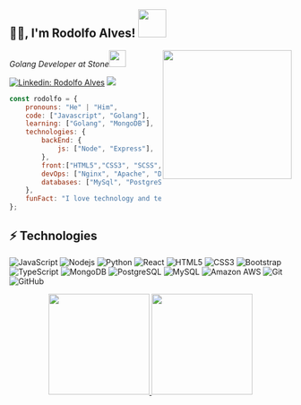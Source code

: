 <h2>🙏🏻, I'm Rodolfo Alves! <img src="https://media.giphy.com/media/12oufCB0MyZ1Go/giphy.gif" width="50"></h2>
<img align='right' src="https://gophercises.com/img/gophercises_jumping.gif" width="230">
<p><em>Golang Developer at Stone</a><img src="https://media.giphy.com/media/WUlplcMpOCEmTGBtBW/giphy.gif" width="30"> 
</em></p>

[![Linkedin: Rodolfo Alves](https://img.shields.io/badge/-rodolfo-blue?style=flat-square&logo=Linkedin&logoColor=white&link=https://www.linkedin.com/in/rodolfoalvesg/)](https://www.linkedin.com/in/rodolfoalvesg/)
![](https://visitor-badge.glitch.me/badge?page_id=rodolfoalvesg.rodolfoalvesg)


```javascript
const rodolfo = {
    pronouns: "He" | "Him",
    code: ["Javascript", "Golang"],
    learning: ["Golang", "MongoDB"],
    technologies: {
        backEnd: {
            js: ["Node", "Express"],
        },
        front:["HTML5","CSS3", "SCSS", "JQuery", "JavaScript","React JS"],
        devOps: ["Nginx", "Apache", "Docker"],
        databases: ["MySql", "PostgreSql", "MySQL Workbench"]
    },
    funFact: "I love technology and teaching"
};
```
## ⚡ Technologies

![JavaScript](https://img.shields.io/badge/-JavaScript-black?style=flat-square&logo=javascript)
![Nodejs](https://img.shields.io/badge/-Nodejs-black?style=flat-square&logo=Node.js)
![Python](https://img.shields.io/badge/-Python-black?style=flat-square&logo=Python)
![React](https://img.shields.io/badge/-React-black?style=flat-square&logo=react)
![HTML5](https://img.shields.io/badge/-HTML5-E34F26?style=flat-square&logo=html5&logoColor=white)
![CSS3](https://img.shields.io/badge/-CSS3-1572B6?style=flat-square&logo=css3)
![Bootstrap](https://img.shields.io/badge/-Bootstrap-563D7C?style=flat-square&logo=bootstrap)
![TypeScript](https://img.shields.io/badge/-TypeScript-007ACC?style=flat-square&logo=typescript)
![MongoDB](https://img.shields.io/badge/-MongoDB-black?style=flat-square&logo=mongodb)
![PostgreSQL](https://img.shields.io/badge/-PostgreSQL-336791?style=flat-square&logo=postgresql)
![MySQL](https://img.shields.io/badge/-MySQL-black?style=flat-square&logo=mysql)
![Amazon AWS](https://img.shields.io/badge/Amazon%20AWS-232F3E?style=flat-square&logo=amazon-aws)
![Git](https://img.shields.io/badge/-Git-black?style=flat-square&logo=git)
![GitHub](https://img.shields.io/badge/-GitHub-181717?style=flat-square&logo=github)

<div align="center">
  <a href="https://github.com/rodolfoalvesg">
  <img height="180em" src="https://github-readme-stats.vercel.app/api?username=rodolfoalvesg&show_icons=true&theme=dracula&include_all_commits=true&count_private=true"/>
  <img height="180em" src="https://github-readme-stats.vercel.app/api/top-langs/?username=rodolfoalvesg&layout=compact&langs_count=7&theme=dracula"/>
</div>

